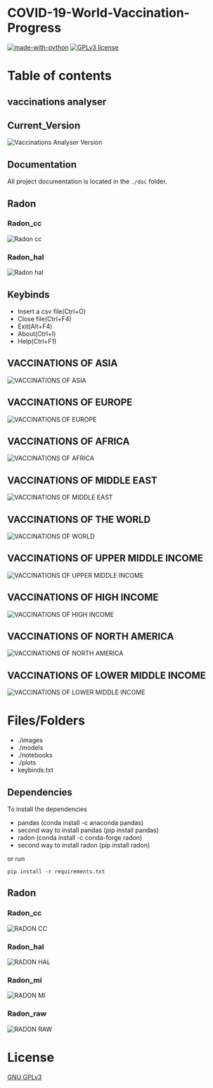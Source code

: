# COVID-19-World-Vaccination-Progress

[![made-with-python](https://img.shields.io/badge/Made%20with-Python-1f425f.svg)](https://www.python.org/) [![GPLv3 license](https://img.shields.io/badge/License-GPLv3-blue.svg)](http://perso.crans.org/besson/LICENSE.html)

# Table of contents

<!--ts-->
<!--te-->

## vaccinations analyser

## Current_Version

<p><img src ="images/vaccinations analyser version.png" title = "Vaccinations Analyser Version"/> </p>

## Documentation

All project documentation is located in the `./doc`  folder.

## Radon

### Radon_cc

<p><img src = "images/vaccinations analyser radon cc.png" title = "Radon cc"/> </p>

### Radon_hal

<p><img src = "images/vaccinations analyser radon hal.png" title = "Radon hal"/> </p>

## Keybinds

 <ul>
  <li> Insert a csv file(Ctrl+O)</li>
  <li> Close file(Ctrl+F4) </li>
  <li> Exit(Alt+F4) </li>
  <li> About(Ctrl+I)</li>
  <li> Help(Ctrl+F1)</li>
</ul>


## VACCINATIONS OF ASIA

<p><img src="plots/Vaccinations of Asia.png" title="VACCINATIONS OF ASIA"/> </p>

## VACCINATIONS OF EUROPE

<p><img src="plots/Vaccinations of Europe.png" title="VACCINATIONS OF EUROPE"/> </p>

## VACCINATIONS OF AFRICA

<p><img src="plots/Vaccinations of Africa.png" title="VACCINATIONS OF AFRICA"/> </p>

## VACCINATIONS OF MIDDLE EAST

<p><img src="plots/Vaccinations of Middle East.png" title="VACCINATIONS OF MIDDLE EAST"/> </p>

## VACCINATIONS OF THE WORLD

<p><img src="plots/Vaccinations of World.png" title="VACCINATIONS OF WORLD"/> </p>

## VACCINATIONS OF UPPER MIDDLE INCOME

<p><img src="plots/Vaccinations of Upper middle income.png" title="VACCINATIONS OF UPPER MIDDLE INCOME"/> </p>

## VACCINATIONS OF HIGH INCOME

<p><img src="plots/Vaccinations of High income.png" title="VACCINATIONS OF HIGH INCOME"/> </p>

## VACCINATIONS OF NORTH AMERICA 

<p><img src="plots/Vaccinations of North America.png" title="VACCINATIONS OF NORTH AMERICA"/> </p>

## VACCINATIONS OF LOWER MIDDLE INCOME

<p><img src="plots/Vaccinations of Lower middle income.png" title="VACCINATIONS OF LOWER MIDDLE INCOME"/> </p>


# Files/Folders

<ul>
  <li> ./images </li>
  <li> ./models </li>
  <li> ./notebooks </li>
  <li> ./plots </li>
  <li> keybinds.txt </li>
</ul>

## Dependencies

To install the dependencies

 <ul>
   <li> pandas (conda install -c anaconda pandas) </li>
   <li> second way to install pandas (pip install pandas) </li>
   <li> radon (conda install -c conda-forge radon) </li> 
   <li> second way to install radon (pip install radon) </li>
</ul>

or run

```shell
pip install -r requirements.txt
```

## Radon

### Radon_cc

<p><img src="images/radon cc.png" title=" RADON CC"/> </p>

### Radon_hal

<p><img src="images/radon hal.png" title=" RADON HAL"/> </p>

### Radon_mi

<p><img src="images/radon mi.png" title=" RADON MI"/> </p>

### Radon_raw

<p><img src="images/radon raw.png" title=" RADON RAW"/> </p>

# License

[GNU GPLv3](https://choosealicense.com/licenses/gpl-3.0/)